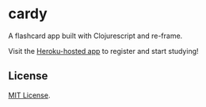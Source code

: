# cardy

A flashcard app built with Clojurescript and re-frame.

Visit the [Heroku-hosted app](https://cardy-app.herokuapp.com/) to register and start studying!

## License

[MIT License](https://opensource.org/licenses/MIT).

